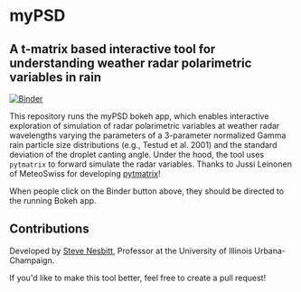 # myPSD
## A t-matrix based interactive tool for understanding weather radar polarimetric variables in rain

[![Binder](https://mybinder.org/badge_logo.svg)](https://mybinder.org/v2/gh/swnesbitt/bokeh-myPSD/master?urlpath=/proxy/5006/bokeh-app)

This repository runs the myPSD bokeh app, which enables interactive exploration of simulation of radar polarimetric variables at weather radar wavelengths varying the parameters of a 3-parameter normalized Gamma rain particle size distributions (e.g., Testud et al. 2001) and the standard deviation of the droplet canting angle.  Under the hood, the tool uses `pytmatrix` to forward simulate the radar variables. Thanks to Jussi Leinonen of MeteoSwiss for developing [pytmatrix](https://github.com/jleinonen/pytmatrix)!
   
When people click on the Binder button above, they should be directed to the running Bokeh app.

## Contributions

Developed by [Steve Nesbitt](https://swnesbitt.com), Professor at the University of Illinois Urbana-Champaign.

If you'd like to make this tool better, feel free to create a pull request!
